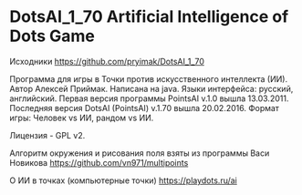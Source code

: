 # DotsAI_1_70 Artificial Intelligence of Dots Game
Исходники https://github.com/pryimak/DotsAI_1_70

Программа для игры в Точки против искусственного интеллекта (ИИ). 
Автор	Алексей Приймак.
Написана на	java. 
Языки интерфейса: русский, английский.
Первая версия программы PointsAI v.1.0 вышла 13.03.2011.
Последняя версия DotsAI (PointsAI) v.1.70 вышла 20.02.2016.
Формат игры: Человек vs ИИ, рандом vs ИИ.

Лицензия - GPL v2.

Алгоритм окружения и рисования поля взяты из программы Васи Новикова https://github.com/vn971/multipoints

О ИИ в точках (компьютерные точки) https://playdots.ru/ai
